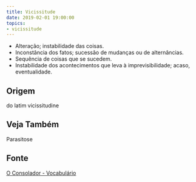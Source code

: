 ```yaml
---
title: Vicissitude
date: 2019-02-01 19:00:00
topics:
- vicissitude
---
```


* Alteração; instabilidade das coisas. 
* Inconstância dos fatos; sucessão de mudanças ou de alternâncias.
* Sequência de coisas que se sucedem.
* Instabilidade dos acontecimentos que leva à imprevisibilidade; acaso, eventualidade.

## Origem
do latim vicissitudine

## Veja Também
Parasitose

## Fonte
[O Consolador - Vocabulário](http://www.oconsolador.com.br/linkfixo/vocabulario/principal.html)
